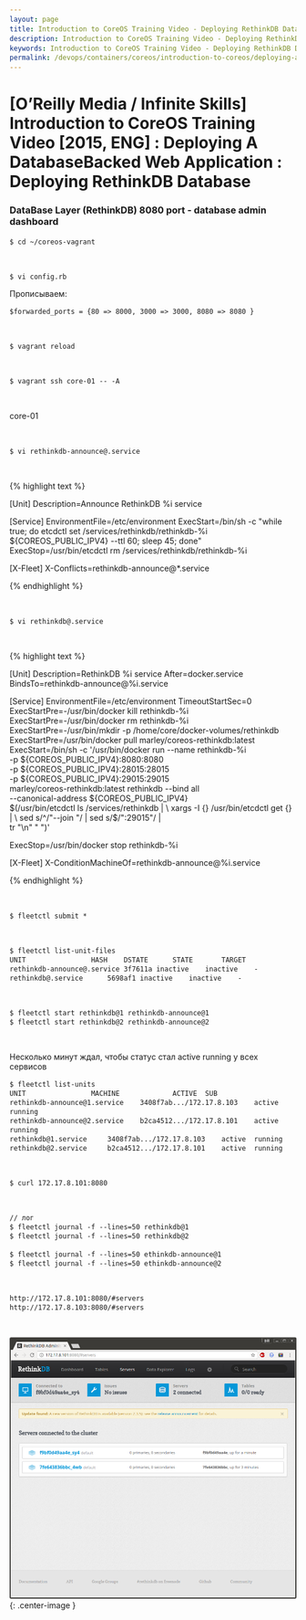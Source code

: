 ```yaml
---
layout: page
title: Introduction to CoreOS Training Video - Deploying RethinkDB Database
description: Introduction to CoreOS Training Video - Deploying RethinkDB Database
keywords: Introduction to CoreOS Training Video - Deploying RethinkDB Database
permalink: /devops/containers/coreos/introduction-to-coreos/deploying-a-database-backed-web-application/deploying-rethinkdb-database/
---
```


# [O’Reilly Media / Infinite Skills] Introduction to CoreOS Training Video [2015, ENG] : Deploying A DatabaseBacked Web Application : Deploying RethinkDB Database

### DataBase Layer (RethinkDB) 8080 port - database admin dashboard

    $ cd ~/coreos-vagrant

<br/>

    $ vi config.rb

Прописываем:

    $forwarded_ports = {80 => 8000, 3000 => 3000, 8080 => 8080 }

<br/>

    $ vagrant reload

<br/>

    $ vagrant ssh core-01 -- -A

<br/>

core-01

<br/>

    $ vi rethinkdb-announce@.service

<br/>

{% highlight text %}

[Unit]
Description=Announce RethinkDB %i service

[Service]
EnvironmentFile=/etc/environment
ExecStart=/bin/sh -c "while true; do etcdctl set /services/rethinkdb/rethinkdb-%i \${COREOS_PUBLIC_IPV4} --ttl 60; sleep 45; done"
ExecStop=/usr/bin/etcdctl rm /services/rethinkdb/rethinkdb-%i

[X-Fleet]
X-Conflicts=rethinkdb-announce@\*.service

{% endhighlight %}

<br/>

    $ vi rethinkdb@.service

<br/>

{% highlight text %}

[Unit]
Description=RethinkDB %i service
After=docker.service
BindsTo=rethinkdb-announce@%i.service

[Service]
EnvironmentFile=/etc/environment
TimeoutStartSec=0
ExecStartPre=-/usr/bin/docker kill rethinkdb-%i
ExecStartPre=-/usr/bin/docker rm rethinkdb-%i
ExecStartPre=-/usr/bin/mkdir -p /home/core/docker-volumes/rethinkdb
ExecStartPre=/usr/bin/docker pull marley/coreos-rethinkdb:latest
ExecStart=/bin/sh -c '/usr/bin/docker run --name rethinkdb-%i \
 -p ${COREOS_PUBLIC_IPV4}:8080:8080                        \
 -p ${COREOS_PUBLIC_IPV4}:28015:28015 \
 -p ${COREOS_PUBLIC_IPV4}:29015:29015                      \
 marley/coreos-rethinkdb:latest rethinkdb --bind all \
 --canonical-address ${COREOS_PUBLIC_IPV4} \
 $(/usr/bin/etcdctl ls /services/rethinkdb |               \
     xargs -I {} /usr/bin/etcdctl get {} |                 \
     sed s/^/"--join "/ | sed s/$/":29015"/ | \
 tr "\n" " ")'

ExecStop=/usr/bin/docker stop rethinkdb-%i

[X-Fleet]
X-ConditionMachineOf=rethinkdb-announce@%i.service

{% endhighlight %}

<br/>

    $ fleetctl submit *

<br/>

    $ fleetctl list-unit-files
    UNIT				HASH	DSTATE		STATE		TARGET
    rethinkdb-announce@.service	3f7611a	inactive	inactive	-
    rethinkdb@.service		5698af1	inactive	inactive	-

<br/>

    $ fleetctl start rethinkdb@1 rethinkdb-announce@1
    $ fleetctl start rethinkdb@2 rethinkdb-announce@2

<br/>

Несколько минут ждал, чтобы статус стал active running у всех сервисов

    $ fleetctl list-units
    UNIT				MACHINE				ACTIVE	SUB
    rethinkdb-announce@1.service	3408f7ab.../172.17.8.103	active	running
    rethinkdb-announce@2.service	b2ca4512.../172.17.8.101	active	running
    rethinkdb@1.service		3408f7ab.../172.17.8.103	active	running
    rethinkdb@2.service		b2ca4512.../172.17.8.101	active	running

<br/>

    $ curl 172.17.8.101:8080

<br/>

    // лог
    $ fleetctl journal -f --lines=50 rethinkdb@1
    $ fleetctl journal -f --lines=50 rethinkdb@2

    $ fleetctl journal -f --lines=50 ethinkdb-announce@1
    $ fleetctl journal -f --lines=50 ethinkdb-announce@2

<br/>

    http://172.17.8.101:8080/#servers
    http://172.17.8.103:8080/#servers

<br/>

![coreos cluster](/img/devops/containers/coreos/app5.png 'coreos cluster'){: .center-image }
